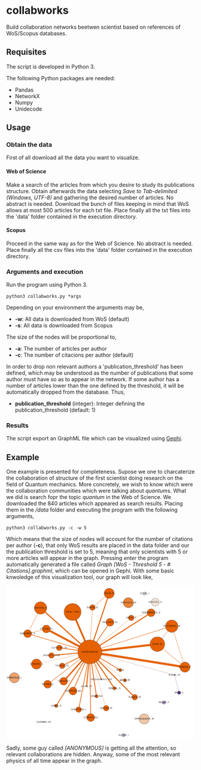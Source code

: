 # collabworks
Build collaboration networks beetwen scientist based on references of WoS/Scopus databases. 

## Requisites
The script is developed in Python 3.

The following Python packages are needed:
* Pandas
* NetworkX
* Numpy
* Unidecode

## Usage

### Obtain the data

First of all download all the data you want to visualize. 
#### Web of Science
Make a search of the articles from which you desire to study its publications structure.
Obtain afterwards the data selecting *Save to Tab-delimited (Windows, UTF-8)* and gathering the desired number of articles. No abstract is needed.
Download the bunch of files keeping in mind that WoS allows at most 500 articles for each txt file.
Place finally all the txt files into the 'data' folder contained in the execution directory.

#### Scopus 
Proceed in the same way as for the Web of Science. No abstract is needed.
Place finally all the csv files into the 'data' folder contained in the execution directory.

### Arguments and execution

Run the program using Python 3.

	python3 collabworks.py *args

Depending on your environment the arguments may be,

* **-w**: All data is downloaded from WoS (default)
* **-s**: All data is downloaded from Scopus

The size of the nodes will be proportional to,

* **-a**: The number of articles per author
* **-c**: The number of citacions per author (default)

In order to drop non relevant authors a 'publication_threshold' has been defined, which may be understood as the number of publications
that some author must have so as to appear in the network. If some author has a number of articles lower than the one defined by the threshold, it will be automatically
dropped from the database. Thus,

* **publication_threshold** (integer): Integer defining the publication_threshold (default: 1)

### Results
The script export an GraphML file which can be visualized using [Gephi](https://gephi.org/).

## Example 
One example is presented for completeness. Supose we one to charcaterize the collaboration of structure of the first scientist doing research on the field of Quantum mechanics. More concretely, we wish to know which were the collaboration communities which were talking about *quantum*s. What we did is search fopr the topic *quantum* in the Web of Science. We downloaded the 840 articles which appeared as search results. Placing them in the */data* folder and executing the program with the following arguments,

	python3 collabworks.py -c -w 5

Which means that the size of nodes will account for the number of citations per author (**-c**), that only WoS results are placed in the data folder and our the publication threshold is set to 5, meaning that only scientists with 5 or more articles will appear in the graph. Pressing *enter* the program automatically generated a file called *Graph [WoS - Threshold 5 - # Citations].graphml*, which can be opened in Gephi. With some basic knwoledge of this visualization tool, our graph will look like,

![Collaboration network of researchers publishing under the topic of *quantum*. The nodes size are proportional to the number of citations for an author. Orange accounts for low modularity nodes while purple accounts for high nodes.](example_network.png)

Sadly, some guy called *[ANONYMOUS]* is getting all the attention, so relevant collaborations are hidden. Anyway, some of the most relevant physics of all time appear in the graph. 

